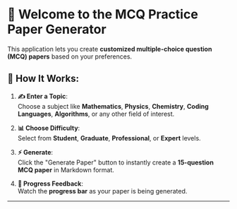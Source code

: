 # 📝 Welcome to the MCQ Practice Paper Generator   

This application lets you create **customized multiple-choice question (MCQ) papers** based on your preferences.  

## 🚀 How It Works:
1. **✍️ Enter a Topic**:  
   Choose a subject like **Mathematics**, **Physics**, **Chemistry**, **Coding Languages**, **Algorithms**, or any other field of interest.  
   
2. **📊 Choose Difficulty**:  
   Select from **Student**, **Graduate**, **Professional**, or **Expert** levels.  

3. **⚡ Generate**:  
   Click the "Generate Paper" button to instantly create a **15-question MCQ paper** in Markdown format.  

4. **🔄 Progress Feedback**:  
   Watch the **progress bar** as your paper is being generated.

---